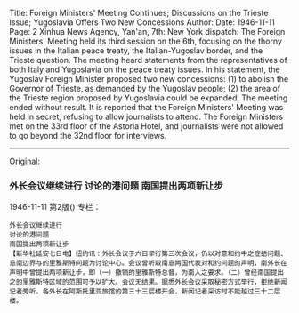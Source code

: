 Title: Foreign Ministers' Meeting Continues; Discussions on the Trieste Issue; Yugoslavia Offers Two New Concessions
Author:
Date: 1946-11-11
Page: 2
Xinhua News Agency, Yan'an, 7th: New York dispatch: The Foreign Ministers' Meeting held its third session on the 6th, focusing on the thorny issues in the Italian peace treaty, the Italian-Yugoslav border, and the Trieste question. The meeting heard statements from the representatives of both Italy and Yugoslavia on the peace treaty issues. In his statement, the Yugoslav Foreign Minister proposed two new concessions: (1) to abolish the Governor of Trieste, as demanded by the Yugoslav people; (2) the area of the Trieste region proposed by Yugoslavia could be expanded. The meeting ended without result. It is reported that the Foreign Ministers' Meeting was held in secret, refusing to allow journalists to attend. The Foreign Ministers met on the 33rd floor of the Astoria Hotel, and journalists were not allowed to go beyond the 32nd floor for interviews.



<hr /> 

Original: 


### 外长会议继续进行  讨论的港问题  南国提出两项新让步

1946-11-11
第2版()
专栏：

    外长会议继续进行
    讨论的港问题
    南国提出两项新让步
    【新华社延安七日电】纽约讯：外长会议于六日举行第三次会议，仍以对意和约中之症结问题、意南边界与的里雅斯特问题为讨论中心。会议曾听取南意两国代表对和约问题的声明，南外长在声明中曾提出两项新让步，即（一）撤销的里雅斯特总督，为南人之要求。（二）曾经南国提出之的里雅斯特区域的范围可予以扩大。会议无结果。据悉外长会议采取秘密方式举行，拒绝新闻记者旁听，各外长在阿斯托里亚旅馆的第三十三层楼开会，新闻记者采访时不能越过三十二层楼。
